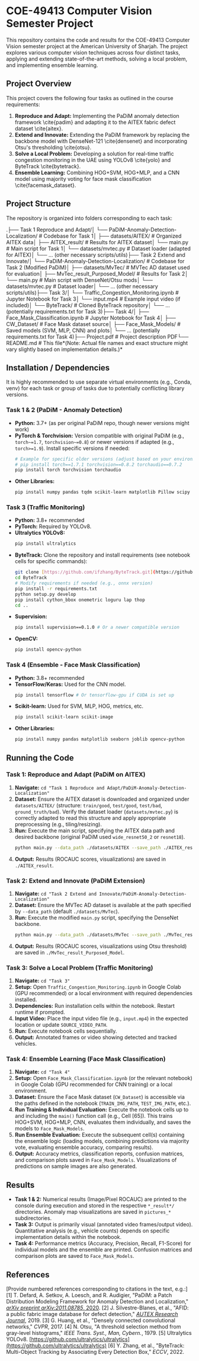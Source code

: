 # COE-49413 Computer Vision Semester Project

This repository contains the code and results for the COE-49413 Computer Vision semester project at the American University of Sharjah. The project explores various computer vision techniques across four distinct tasks, applying and extending state-of-the-art methods, solving a local problem, and implementing ensemble learning.


## Project Overview

This project covers the following four tasks as outlined in the course requirements:

1.  **Reproduce and Adapt:** Implementing the PaDiM anomaly detection framework \cite{padim} and adapting it to the AITEX fabric defect dataset \cite{aitex}.
2.  **Extend and Innovate:** Extending the PaDiM framework by replacing the backbone model with DenseNet-121 \cite{densenet} and incorporating Otsu's thresholding \cite{otsu}.
3.  **Solve a Local Problem:** Developing a solution for real-time traffic congestion monitoring in the UAE using YOLOv8 \cite{yolo} and ByteTrack \cite{bytetrack}.
4.  **Ensemble Learning:** Combining HOG+SVM, HOG+MLP, and a CNN model using majority voting for face mask classification \cite{facemask_dataset}.

## Project Structure

The repository is organized into folders corresponding to each task:

.├── Task 1 Reproduce and Adapt/│   └── PaDiM-Anomaly-Detection-Localization/  # Codebase for Task 1│       ├── datasets/AITEX/                    # Organized AITEX data│       ├── AITEX_result/                      # Results for AITEX dataset│       └── main.py                            # Main script for Task 1│       └── datasets/mvtec.py                  # Dataset loader (adapted for AITEX)│       └── ... (other necessary scripts/utils)├── Task 2 Extend and Innovate/│   └── PaDiM-Anomaly-Detection-Localization/  # Codebase for Task 2 (Modified PaDiM)│       ├── datasets/MvTec/                    # MVTec AD dataset used for evaluation│       ├── MvTec_result_Purposed_Model/       # Results for Task 2│       └── main.py                            # Main script with DenseNet/Otsu mods│       └── datasets/mvtec.py                  # Dataset loader│       └── ... (other necessary scripts/utils)├── Task 3/│   └── Traffic_Congestion_Monitoring.ipynb    # Jupyter Notebook for Task 3│   └── input.mp4                              # Example input video (if included)│   └── ByteTrack/                             # Cloned ByteTrack repository│   └── ... (potentially requirements.txt for Task 3)├── Task 4/│   ├── Face_Mask_Classification.ipynb         # Jupyter Notebook for Task 4│   ├── CW_Dataset/                            # Face Mask dataset source│   ├── Face_Mask_Models/                      # Saved models (SVM, MLP, CNN) and plots│   └── ... (potentially requirements.txt for Task 4)├── Project.pdf                                # Project description PDF└── README.md                                  # This file*(Note: Actual file names and exact structure might vary slightly based on implementation details.)*

## Installation / Dependencies

It is highly recommended to use separate virtual environments (e.g., Conda, venv) for each task or group of tasks due to potentially conflicting library versions.

### Task 1 & 2 (PaDiM - Anomaly Detection)

* **Python:** 3.7+ (as per original PaDiM repo, though newer versions might work)
* **PyTorch & Torchvision:** Version compatible with original PaDiM (e.g., `torch~=1.7`, `torchvision~=0.8`) or newer versions if adapted (e.g., `torch>=1.9`). Install specific versions if needed:
    ```bash
    # Example for specific older versions (adjust based on your environment/CUDA)
    # pip install torch==1.7.1 torchvision==0.8.2 torchaudio==0.7.2
    pip install torch torchvision torchaudio
    ```
* **Other Libraries:**
    ```bash
    pip install numpy pandas tqdm scikit-learn matplotlib Pillow scipy scikit-image
    ```

### Task 3 (Traffic Monitoring)

* **Python:** 3.8+ recommended
* **PyTorch:** Required by YOLOv8.
* **Ultralytics YOLOv8:**
    ```bash
    pip install ultralytics
    ```
* **ByteTrack:** Clone the repository and install requirements (see notebook cells for specific commands):
    ```bash
    git clone [https://github.com/ifzhang/ByteTrack.git](https://github.com/ifzhang/ByteTrack.git)
    cd ByteTrack
    # Modify requirements if needed (e.g., onnx version)
    pip install -r requirements.txt
    python setup.py develop
    pip install cython_bbox onemetric loguru lap thop
    cd ..
    ```
* **Supervision:**
    ```bash
    pip install supervision==0.1.0 # Or a newer compatible version
    ```
* **OpenCV:**
    ```bash
    pip install opencv-python
    ```

### Task 4 (Ensemble - Face Mask Classification)

* **Python:** 3.8+ recommended
* **TensorFlow/Keras:** Used for the CNN model.
    ```bash
    pip install tensorflow # Or tensorflow-gpu if CUDA is set up
    ```
* **Scikit-learn:** Used for SVM, MLP, HOG, metrics, etc.
    ```bash
    pip install scikit-learn scikit-image
    ```
* **Other Libraries:**
    ```bash
    pip install numpy pandas matplotlib seaborn joblib opencv-python
    ```

## Running the Code

### Task 1: Reproduce and Adapt (PaDiM on AITEX)

1.  **Navigate:** `cd "Task 1 Reproduce and Adapt/PaDiM-Anomaly-Detection-Localization"`
2.  **Dataset:** Ensure the AITEX dataset is downloaded and organized under `datasets/AITEX/` (structure: `train/good`, `test/good`, `test/bad`, `ground_truth/bad`). Verify the dataset loader (`datasets/mvtec.py`) is correctly adapted to read this structure and apply appropriate preprocessing (e.g., tiling/resizing).
3.  **Run:** Execute the main script, specifying the AITEX data path and desired backbone (original PaDiM used `wide_resnet50_2` or `resnet18`).
    ```bash
    python main.py --data_path ./datasets/AITEX --save_path ./AITEX_result --arch wide_resnet50_2
    ```
4.  **Output:** Results (ROCAUC scores, visualizations) are saved in `./AITEX_result`.

### Task 2: Extend and Innovate (PaDiM Extension)

1.  **Navigate:** `cd "Task 2 Extend and Innovate/PaDiM-Anomaly-Detection-Localization"`
2.  **Dataset:** Ensure the MVTec AD dataset is available at the path specified by `--data_path` (default `./datasets/MvTec`).
3.  **Run:** Execute the modified `main.py` script, specifying the DenseNet backbone.
    ```bash
    python main.py --data_path ./datasets/MvTec --save_path ./MvTec_result_Purposed_Model --arch densenet121
    ```
4.  **Output:** Results (ROCAUC scores, visualizations using Otsu threshold) are saved in `./MvTec_result_Purposed_Model`.

### Task 3: Solve a Local Problem (Traffic Monitoring)

1.  **Navigate:** `cd "Task 3"`
2.  **Setup:** Open `Traffic_Congestion_Monitoring.ipynb` in Google Colab (GPU recommended) or a local environment with required dependencies installed.
3.  **Dependencies:** Run installation cells within the notebook. Restart runtime if prompted.
4.  **Input Video:** Place the input video file (e.g., `input.mp4`) in the expected location or update `SOURCE_VIDEO_PATH`.
5.  **Run:** Execute notebook cells sequentially.
6.  **Output:** Annotated frames or video showing detected and tracked vehicles.

### Task 4: Ensemble Learning (Face Mask Classification)

1.  **Navigate:** `cd "Task 4"`
2.  **Setup:** Open `Face_Mask_Classification.ipynb` (or the relevant notebook) in Google Colab (GPU recommended for CNN training) or a local environment.
3.  **Dataset:** Ensure the Face Mask dataset (`CW_Dataset`) is accessible via the paths defined in the notebook (`TRAIN_IMG_PATH`, `TEST_IMG_PATH`, etc.).
4.  **Run Training & Individual Evaluation:** Execute the notebook cells up to and including the `main()` function call (e.g., Cell [65]). This trains HOG+SVM, HOG+MLP, CNN, evaluates them individually, and saves the models to `Face_Mask_Models`.
5.  **Run Ensemble Evaluation:** Execute the subsequent cell(s) containing the ensemble logic (loading models, combining predictions via majority vote, evaluating ensemble accuracy, comparing results).
6.  **Output:** Accuracy metrics, classification reports, confusion matrices, and comparison plots saved in `Face_Mask_Models`. Visualizations of predictions on sample images are also generated.

## Results

* **Task 1 & 2:** Numerical results (Image/Pixel ROCAUC) are printed to the console during execution and stored in the respective `*_result*/` directories. Anomaly map visualizations are saved in `pictures_*` subdirectories.
* **Task 3:** Output is primarily visual (annotated video frames/output video). Quantitative analysis (e.g., vehicle counts) depends on specific implementation details within the notebook.
* **Task 4:** Performance metrics (Accuracy, Precision, Recall, F1-Score) for individual models and the ensemble are printed. Confusion matrices and comparison plots are saved to `Face_Mask_Models`.

## References

[Provide numbered references corresponding to citations in the text, e.g.:]
[1] T. Defard, A. Setkov, A. Loesch, and R. Audigier, "PaDiM: a Patch Distribution Modeling Framework for Anomaly Detection and Localization," [*arXiv preprint arXiv:2011.08785*, 2020](https://arxiv.org/pdf/2011.08785).
[2] J. Silvestre-Blanes, et al., "AFID: a public fabric image database for defect detection," [*AUTEX Research Journal*](https://www.researchgate.net/publication/334068330_A_Public_Fabric_Database_for_Defect_Detection_Methods_and_Results), 2019.
[3] G. Huang, et al., "Densely connected convolutional networks," *CVPR*, 2017.
[4] N. Otsu, "A threshold selection method from gray-level histograms," *IEEE Trans. Syst., Man, Cybern.*, 1979.
[5] Ultralytics YOLOv8. [https://github.com/ultralytics/ultralytics](https://github.com/ultralytics/ultralytics)
[6] Y. Zhang, et al., "ByteTrack: Multi-Object Tracking by Associating Every Detection Box," *ECCV*, 2022.


